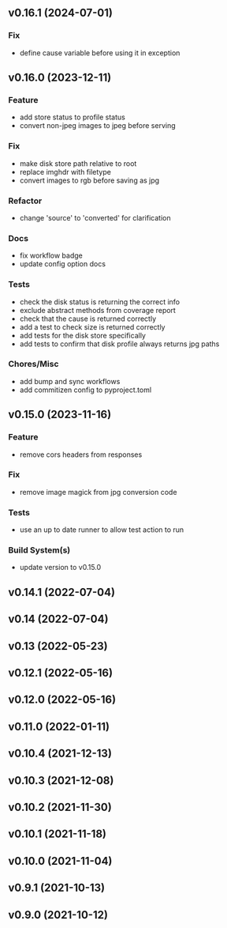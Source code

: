 ## v0.16.1 (2024-07-01)

### Fix

- define cause variable before using it in exception

## v0.16.0 (2023-12-11)

### Feature

- add store status to profile status
- convert non-jpeg images to jpeg before serving

### Fix

- make disk store path relative to root
- replace imghdr with filetype
- convert images to rgb before saving as jpg

### Refactor

- change 'source' to 'converted' for clarification

### Docs

- fix workflow badge
- update config option docs

### Tests

- check the disk status is returning the correct info
- exclude abstract methods from coverage report
- check that the cause is returned correctly
- add a test to check size is returned correctly
- add tests for the disk store specifically
- add tests to confirm that disk profile always returns jpg paths

### Chores/Misc

- add bump and sync workflows
- add commitizen config to pyproject.toml

## v0.15.0 (2023-11-16)

### Feature

- remove cors headers from responses

### Fix

- remove image magick from jpg conversion code

### Tests

- use an up to date runner to allow test action to run

### Build System(s)

- update version to v0.15.0

## v0.14.1 (2022-07-04)

## v0.14 (2022-07-04)

## v0.13 (2022-05-23)

## v0.12.1 (2022-05-16)

## v0.12.0 (2022-05-16)

## v0.11.0 (2022-01-11)

## v0.10.4 (2021-12-13)

## v0.10.3 (2021-12-08)

## v0.10.2 (2021-11-30)

## v0.10.1 (2021-11-18)

## v0.10.0 (2021-11-04)

## v0.9.1 (2021-10-13)

## v0.9.0 (2021-10-12)

